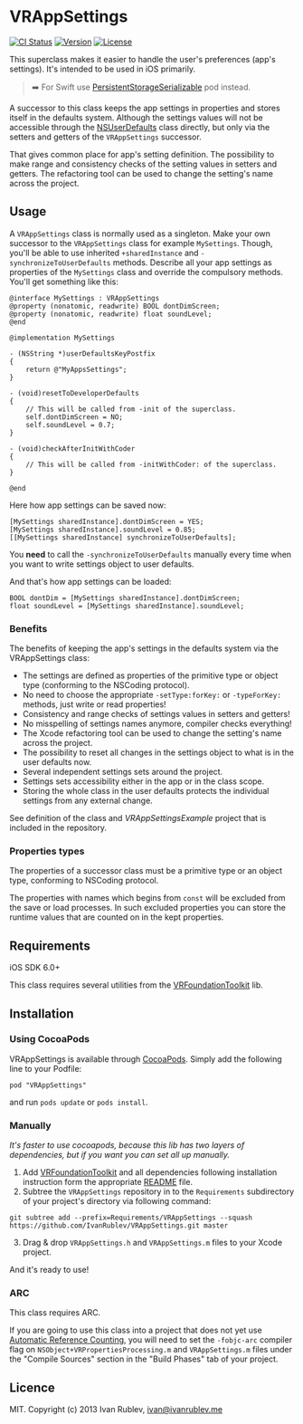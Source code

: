 # VRAppSettings

[![CI Status](http://img.shields.io/travis/IvanRublev/VRAppSettings.svg?style=flat)](https://travis-ci.org/IvanRublev/VRAppSettings) [![Version](https://img.shields.io/cocoapods/v/VRAppSettings.svg?style=flat)](http://cocoadocs.org/docsets/VRAppSettings) [![License](https://img.shields.io/cocoapods/l/VRAppSettings.svg?style=flat)](http://cocoadocs.org/docsets/VRAppSettings)

This superclass makes it easier to handle the user's preferences (app's settings). It's intended to be used in iOS primarily.

> :arrow_right: For Swift use [PersistentStorageSerializable](https://github.com/IvanRublev/PersistentStorageSerializable) pod instead.

A successor to this class keeps the app settings in properties and stores itself in the defaults system. Although the settings values will not be accessible through the [NSUserDefaults](https://developer.apple.com/library/ios/documentation/cocoa/reference/foundation/Classes/NSUserDefaults_Class) class directly, but only via the setters and getters of the `VRAppSettings` successor.

That gives common place for app's setting definition. The possibility to make range and consistency checks of the setting values in setters and getters. The refactoring tool can be used to change the setting's name across the project.

## Usage

A `VRAppSettings` class is normally used as a singleton. Make your own successor to the `VRAppSettings` class for example `MySettings`. Though, you'll be able to use inherited `+sharedInstance` and `-synchronizeToUserDefaults` methods. Describe all your app settings as properties of the `MySettings` class and override the compulsory methods. You'll get something like this:

```
@interface MySettings : VRAppSettings
@property (nonatomic, readwrite) BOOL dontDimScreen;
@property (nonatomic, readwrite) float soundLevel;
@end

@implementation MySettings

- (NSString *)userDefaultsKeyPostfix
{
    return @"MyAppsSettings";
}

- (void)resetToDeveloperDefaults
{
    // This will be called from -init of the superclass.
    self.dontDimScreen = NO;
    self.soundLevel = 0.7;
}

- (void)checkAfterInitWithCoder
{
    // This will be called from -initWithCoder: of the superclass.
}

@end
```

Here how app settings can be saved now:

```
[MySettings sharedInstance].dontDimScreen = YES;
[MySettings sharedInstance].soundLevel = 0.85;
[[MySettings sharedInstance] synchronizeToUserDefaults];
```

You **need** to call the `-synchronizeToUserDefaults` manually every time when you want to write settings object to user defaults.

And that's how app settings can be loaded:

```
BOOL dontDim = [MySettings sharedInstance].dontDimScreen;
float soundLevel = [MySettings sharedInstance].soundLevel;
```

### Benefits

The benefits of keeping the app's settings in the defaults system via the VRAppSettings class:

- The settings are defined as properties of the primitive type or object type (conforming to the NSCoding protocol).
- No need to choose the appropriate `-setType:forKey:` or `-typeForKey:` methods, just write or read properties!
- Consistency and range checks of settings values in setters and getters!
- No misspelling of settings names anymore, compiler checks everything!
- The Xcode refactoring tool can be used to change the setting's name across the project.
- The possibility to reset all changes in the settings object to what is in the user defaults now.
- Several independent settings sets around the project.
- Settings sets accessibility either in the app or in the class scope.
- Storing the whole class in the user defaults protects the individual settings from any external change.

See definition of the class and _VRAppSettingsExample_ project that is included in the repository.

### Properties types

The properties of a successor class must be a primitive type or an object type, conforming to NSCoding protocol.

The properties with names which begins from `const` will be excluded from the save or load processes. In such excluded properties you can store the runtime values that are counted on in the kept properties.

## Requirements

iOS SDK 6.0+

This class requires several utilities from the [VRFoundationToolkit](https://github.com/IvanRublev/VRFoundationToolkit) lib.

## Installation

### Using CocoaPods

VRAppSettings is available through [CocoaPods](http://cocoapods.org). Simply add the following line to your Podfile:

```
pod "VRAppSettings"
```

and run `pods update` or `pods install`.

### Manually

_It's faster to use cocoapods, because this lib has two layers of dependencies, but if you want you can set all up manually._

1. Add [VRFoundationToolkit](https://github.com/IvanRublev/VRFoundationToolkit) and all dependencies following installation instruction form the appropriate [README](https://github.com/IvanRublev/VRFoundationToolkit#manually) file.
2. Subtree the `VRAppSettings` repository in to the `Requirements` subdirectory of your project's directory via following command:

  `git subtree add --prefix=Requirements/VRAppSettings --squash https://github.com/IvanRublev/VRAppSettings.git master`

3. Drag & drop `VRAppSettings.h` and `VRAppSettings.m` files to your Xcode project.

And it's ready to use!

### ARC

This class requires ARC.

If you are going to use this class into a project that does not yet use [Automatic Reference Counting](http://clang.llvm.org/docs/AutomaticReferenceCounting.html), you will need to set the `-fobjc-arc` compiler flag on `NSObject+VRPropertiesProcessing.m` and `VRAppSettings.m` files under the "Compile Sources" section in the "Build Phases" tab of your project.

## Licence

MIT. Copyright (c) 2013 Ivan Rublev, ivan@ivanrublev.me
